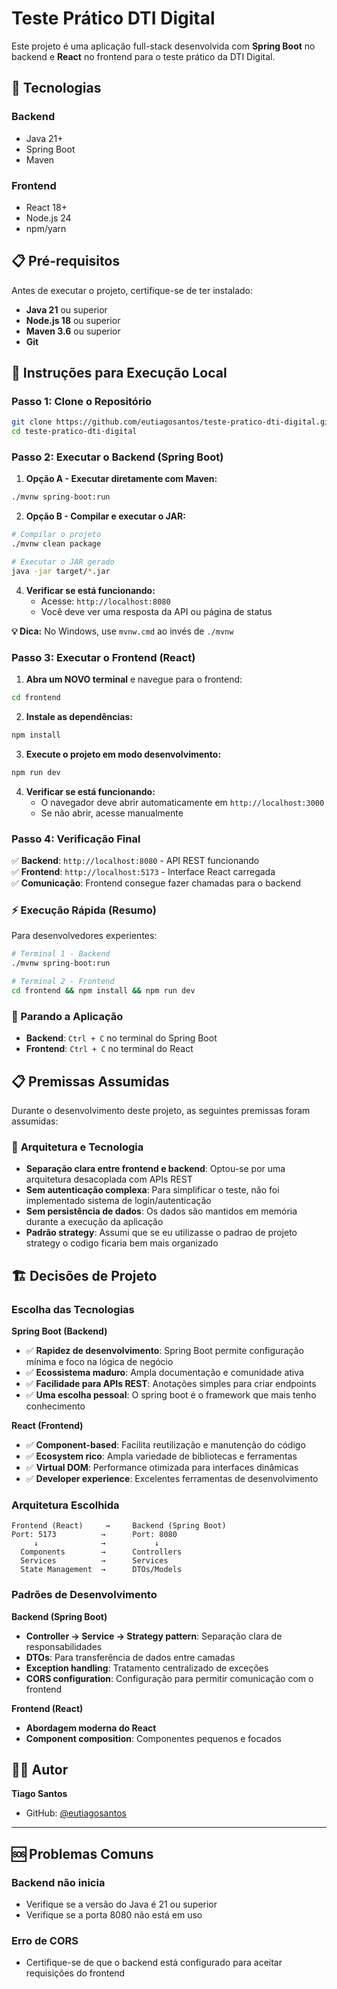 # Teste Prático DTI Digital

Este projeto é uma aplicação full-stack desenvolvida com **Spring Boot** no backend e **React** no frontend para o teste prático da DTI Digital.

## 🚀 Tecnologias

### Backend
- Java 21+
- Spring Boot
- Maven

### Frontend
- React 18+
- Node.js 24
- npm/yarn

## 📋 Pré-requisitos

Antes de executar o projeto, certifique-se de ter instalado:

- **Java 21** ou superior
- **Node.js 18** ou superior
- **Maven 3.6** ou superior
- **Git**

## 🚀 Instruções para Execução Local

### **Passo 1: Clone o Repositório**

```bash
git clone https://github.com/eutiagosantos/teste-pratico-dti-digital.git
cd teste-pratico-dti-digital
```

### **Passo 2: Executar o Backend (Spring Boot)**

1. **Opção A - Executar diretamente com Maven:**
```bash
./mvnw spring-boot:run
```

2. **Opção B - Compilar e executar o JAR:**
```bash
# Compilar o projeto
./mvnw clean package

# Executar o JAR gerado
java -jar target/*.jar
```

4. **Verificar se está funcionando:**
   - Acesse: `http://localhost:8080`
   - Você deve ver uma resposta da API ou página de status

**💡 Dica:** No Windows, use `mvnw.cmd` ao invés de `./mvnw`

### **Passo 3: Executar o Frontend (React)**

1. **Abra um NOVO terminal** e navegue para o frontend:
```bash
cd frontend
```

2. **Instale as dependências:**
```bash
npm install
```

3. **Execute o projeto em modo desenvolvimento:**
```bash
npm run dev
```

4. **Verificar se está funcionando:**
   - O navegador deve abrir automaticamente em `http://localhost:3000`
   - Se não abrir, acesse manualmente

### **Passo 4: Verificação Final**

✅ **Backend**: `http://localhost:8080` - API REST funcionando  
✅ **Frontend**: `http://localhost:5173` - Interface React carregada  
✅ **Comunicação**: Frontend consegue fazer chamadas para o backend  

### **⚡ Execução Rápida (Resumo)**

Para desenvolvedores experientes:

```bash
# Terminal 1 - Backend
./mvnw spring-boot:run

# Terminal 2 - Frontend  
cd frontend && npm install && npm run dev
```

### **🔄 Parando a Aplicação**

- **Backend**: `Ctrl + C` no terminal do Spring Boot
- **Frontend**: `Ctrl + C` no terminal do React

## 📋 Premissas Assumidas

Durante o desenvolvimento deste projeto, as seguintes premissas foram assumidas:

### 🔹 **Arquitetura e Tecnologia**
- **Separação clara entre frontend e backend**: Optou-se por uma arquitetura desacoplada com APIs REST
- **Sem autenticação complexa**: Para simplificar o teste, não foi implementado sistema de login/autenticação
- **Sem persistência de dados**: Os dados são mantidos em memória durante a execução da aplicação
- **Padrão strategy**: Assumi que se eu utilizasse o padrao de projeto strategy o codigo ficaria bem mais organizado

## 🏗️ Decisões de Projeto

### **Escolha das Tecnologias**

**Spring Boot (Backend)**
- ✅ **Rapidez de desenvolvimento**: Spring Boot permite configuração mínima e foco na lógica de negócio
- ✅ **Ecossistema maduro**: Ampla documentação e comunidade ativa
- ✅ **Facilidade para APIs REST**: Anotações simples para criar endpoints
- ✅ **Uma escolha pessoal**: O spring boot é o framework que mais tenho conhecimento

**React (Frontend)**
- ✅ **Component-based**: Facilita reutilização e manutenção do código
- ✅ **Ecosystem rico**: Ampla variedade de bibliotecas e ferramentas
- ✅ **Virtual DOM**: Performance otimizada para interfaces dinâmicas
- ✅ **Developer experience**: Excelentes ferramentas de desenvolvimento

### **Arquitetura Escolhida**

```
Frontend (React)     →     Backend (Spring Boot)
Port: 5173          →      Port: 8080
     ↓              →           ↓
  Components        →      Controllers
  Services          →      Services  
  State Management  →      DTOs/Models
```

### **Padrões de Desenvolvimento**

**Backend (Spring Boot)**
- **Controller → Service → Strategy pattern**: Separação clara de responsabilidades
- **DTOs**: Para transferência de dados entre camadas
- **Exception handling**: Tratamento centralizado de exceções
- **CORS configuration**: Configuração para permitir comunicação com o frontend

**Frontend (React)**
- **Abordagem moderna do React**
- **Component composition**: Componentes pequenos e focados

## 👨‍💻 Autor

**Tiago Santos**
- GitHub: [@eutiagosantos](https://github.com/eutiagosantos)

---

## 🆘 Problemas Comuns

### Backend não inicia
- Verifique se a versão do Java é 21 ou superior
- Verifique se a porta 8080 não está em uso

### Erro de CORS
- Certifique-se de que o backend está configurado para aceitar requisições do frontend
